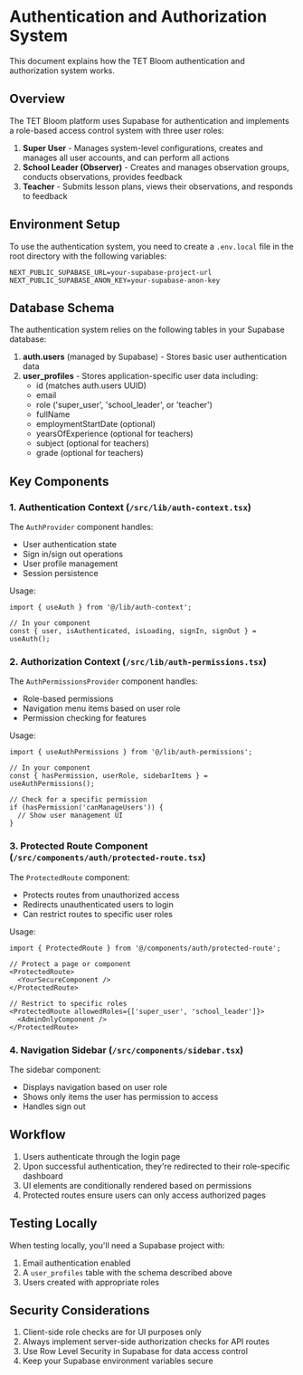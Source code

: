 # Authentication and Authorization System

This document explains how the TET Bloom authentication and authorization system works.

## Overview

The TET Bloom platform uses Supabase for authentication and implements a role-based access control system with three user roles:

1. **Super User** - Manages system-level configurations, creates and manages all user accounts, and can perform all actions
2. **School Leader (Observer)** - Creates and manages observation groups, conducts observations, provides feedback
3. **Teacher** - Submits lesson plans, views their observations, and responds to feedback

## Environment Setup

To use the authentication system, you need to create a `.env.local` file in the root directory with the following variables:

```
NEXT_PUBLIC_SUPABASE_URL=your-supabase-project-url
NEXT_PUBLIC_SUPABASE_ANON_KEY=your-supabase-anon-key
```

## Database Schema

The authentication system relies on the following tables in your Supabase database:

1. **auth.users** (managed by Supabase) - Stores basic user authentication data
2. **user_profiles** - Stores application-specific user data including:
   - id (matches auth.users UUID)
   - email
   - role ('super_user', 'school_leader', or 'teacher')
   - fullName
   - employmentStartDate (optional)
   - yearsOfExperience (optional for teachers)
   - subject (optional for teachers)
   - grade (optional for teachers)

## Key Components

### 1. Authentication Context (`/src/lib/auth-context.tsx`)

The `AuthProvider` component handles:
- User authentication state
- Sign in/sign out operations
- User profile management
- Session persistence

Usage:
```tsx
import { useAuth } from '@/lib/auth-context';

// In your component
const { user, isAuthenticated, isLoading, signIn, signOut } = useAuth();
```

### 2. Authorization Context (`/src/lib/auth-permissions.tsx`)

The `AuthPermissionsProvider` component handles:
- Role-based permissions
- Navigation menu items based on user role
- Permission checking for features

Usage:
```tsx
import { useAuthPermissions } from '@/lib/auth-permissions';

// In your component
const { hasPermission, userRole, sidebarItems } = useAuthPermissions();

// Check for a specific permission
if (hasPermission('canManageUsers')) {
  // Show user management UI
}
```

### 3. Protected Route Component (`/src/components/auth/protected-route.tsx`)

The `ProtectedRoute` component:
- Protects routes from unauthorized access
- Redirects unauthenticated users to login
- Can restrict routes to specific user roles

Usage:
```tsx
import { ProtectedRoute } from '@/components/auth/protected-route';

// Protect a page or component
<ProtectedRoute>
  <YourSecureComponent />
</ProtectedRoute>

// Restrict to specific roles
<ProtectedRoute allowedRoles={['super_user', 'school_leader']}>
  <AdminOnlyComponent />
</ProtectedRoute>
```

### 4. Navigation Sidebar (`/src/components/sidebar.tsx`)

The sidebar component:
- Displays navigation based on user role
- Shows only items the user has permission to access
- Handles sign out

## Workflow

1. Users authenticate through the login page
2. Upon successful authentication, they're redirected to their role-specific dashboard
3. UI elements are conditionally rendered based on permissions
4. Protected routes ensure users can only access authorized pages

## Testing Locally

When testing locally, you'll need a Supabase project with:
1. Email authentication enabled
2. A `user_profiles` table with the schema described above
3. Users created with appropriate roles

## Security Considerations

1. Client-side role checks are for UI purposes only
2. Always implement server-side authorization checks for API routes
3. Use Row Level Security in Supabase for data access control
4. Keep your Supabase environment variables secure 